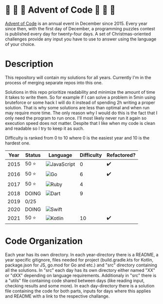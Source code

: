 # :christmas_tree: :santa: :christmas_tree: Advent of Code :christmas_tree: :santa: :christmas_tree:

[Advent of Code](https://adventofcode.com/) is an annual event in December since 2015.
Every year since then, with the first day of December, a programming puzzles contest is published every day for twenty-four days.
A set of Christmas-oriented challenges provide any input you have to use to answer using the language of your choice.

# Description

This repository will contain my solutions for all years. Currently I'm in the process of merging separate repos into this one.

Solutions in this repo prioritize readability and minimize the amount of time it takes to write them. So for example if I can solve
a problem in 5min using bruteforce or some hack I will do it instead of spending 2h writing a proper solution. That is why some
solutions are less than optimal and when run may require more time. The only reason why I would do this is the fact that I only
need the program to run once. I'll most likely never run it again so execution speed does not matter. Despite that I like when my
code is clean and readable so I try to keep it as such.

Difficulty is ranked from 0 to 10 where 0 is the easiest year and 10 is the hardest one.

| Year | Status    | Language                                                                                        | Difficulty | Refactored? |
| ---- | --------- | ----------------------------------------------------------------------------------------------- | ---------- | -- |
| 2015 | 50 :star: | <img alt="JavaScript" src="https://img.shields.io/badge/JavaScript-444444.svg?logo=javascript"> | 0          | :heavy_check_mark: |
| 2016 | 50 :star: | <img alt="Go" src="https://img.shields.io/badge/Go-444444.svg?logo=go">                         | 6          | :heavy_check_mark: |
| 2017 | 50 :star: | <img alt="Ruby" src="https://img.shields.io/badge/Ruby-444444.svg?logo=ruby&logoColor=CC342D">  | 4          ||
| 2018 | DOING     | <img alt="Dart" src="https://img.shields.io/badge/Dart-444444.svg?logo=dart&logoColor=0175C2">  | 9          ||
| 2019 | 0/25      |                                                                                                 |            ||
| 2020 | DOING     | <img alt="Swift" src="https://img.shields.io/badge/Swift-444444.svg?logo=swift">                |            ||
| 2021 | 50 :star: | <img alt="Kotlin" src="https://img.shields.io/badge/Kotlin-444444.svg?logo=Kotlin">             | 10         | :heavy_check_mark: |


# Code Organization

Each year has its own directory. In each year-directory there is a README, a year specific gitignore, files needed for project
(build.gradle.kts for Kotlin, package.json for JS, go.mod for Go and etc.) and "src" directory containing
all the solutions. In "src" each day has its own directory either named "XX" or "dXX" depending on language requirements.
Additionaly in "src" there is a "utils" file containing code shared between days (like reading input, checking results
and some more). In each day-directory there is a solution file containing the code for both parts, inputs for days where this applies
and README with a link to the respective challange.

[^aoc]:
    [Advent of Code][aoc] – an annual event in December since 2015.
    Every year since then, with the first day of December, a programming puzzles contest is published every day for twenty-four days.
    A set of Christmas-oriented challenges provide any input you have to use to answer using the language of your choice.

[aoc]: https://adventofcode.com
